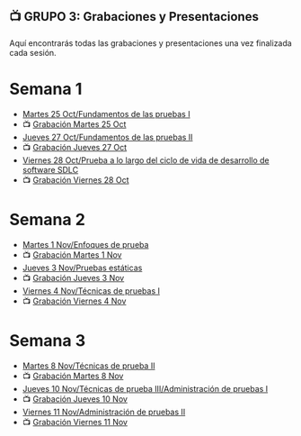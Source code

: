 ## 📺 GRUPO 3: Grabaciones y Presentaciones 
Aquí encontrarás todas las grabaciones y presentaciones una vez finalizada cada sesión.

# Semana 1
- [Martes 25 Oct/Fundamentos de las pruebas I](https://drive.google.com/file/d/1j6GTDIV8XlXOifVCzo8g_ipq5pmCA726/view?usp=sharing)
- 📺 [Grabación Martes 25 Oct](https://drive.google.com/file/d/1Oo9OHSpbTlCZObScR9WFeNfor9mKYja_/view?usp=sharing)
- [Jueves 27 Oct/Fundamentos de las pruebas II](https://drive.google.com/file/d/1fNZCYhbgUcui0NVkuBN3EFybf18TlbtV/view?usp=sharing)
- 📺 [Grabación Jueves 27 Oct](https://drive.google.com/file/d/1CUhi1rUz0Ebevbl5TV4lJ6ns0npX7oOv/view?usp=sharing)
- [Viernes 28 Oct/Prueba a lo largo del ciclo de vida de desarrollo de software SDLC](https://drive.google.com/file/d/1qABXTNKcioiohpi_Ot6JyL0s1m7VdMCl/view?usp=sharing)
- 📺 [Grabación Viernes 28 Oct](https://drive.google.com/file/d/11KNZyc_64BugPf2_MTkni8lUc2dYcKEH/view?usp=sharing)

# Semana 2
- [Martes 1 Nov/Enfoques de prueba](https://drive.google.com/file/d/1YRHUYZ2nHPIUw0rDUNNYxEhXOLJVNiPd/view?usp=sharing)
- 📺 [Grabación Martes 1 Nov](https://drive.google.com/file/d/1SY4EANlpNaJNqYsbVIg-JBhGFeDmnFNf/view?usp=sharing)
- [Jueves 3 Nov/Pruebas estáticas](https://drive.google.com/file/d/1LBK9cd-HuzdfY81Oqk7K0RhGUQVJp2kb/view?usp=sharing)
- 📺 [Grabación Jueves 3 Nov](https://drive.google.com/file/d/1hDsQ8uEs_eeZQOwW-Au1b149usRagpLH/view?usp=sharing)
- [Viernes 4 Nov/Técnicas de pruebas I](https://drive.google.com/file/d/1Ut41i7esU41pCfBIFXTSCftZt8Ix4lmt/view?usp=sharing)
- 📺 [Grabación Viernes 4 Nov](https://drive.google.com/file/d/1hHYJCsaNnS_TncoTy-3xWKzmOwj4jrNW/view?usp=sharing)

# Semana 3
- [Martes 8 Nov/Técnicas de prueba II](https://docs.google.com/presentation/d/1qYWEOuBft-1geeK86mX67q9bDDCT4wlC/edit?usp=sharing&ouid=116453789246406595459&rtpof=true&sd=true)
- 📺 [Grabación Martes 8 Nov](https://drive.google.com/file/d/1TJc8o-mLqDYhxmGw_aP71DVx8QJtinY4/view?usp=sharing)
- [Jueves 10 Nov/Técnicas de prueba III/Administración de pruebas I](https://docs.google.com/presentation/d/1SsBWJmmpLxTizh1huN46q2yhX021Rlen0QDl1XGHWYo/edit?usp=sharing)
- 📺 [Grabación Jueves 10 Nov]()
- [Viernes 11 Nov/Administración de pruebas II](https://docs.google.com/presentation/d/1SsBWJmmpLxTizh1huN46q2yhX021Rlen0QDl1XGHWYo/edit?usp=sharing)
- 📺 [Grabación Viernes 11 Nov]()
